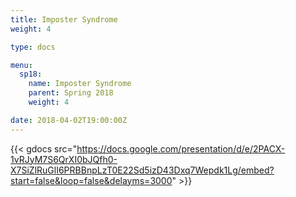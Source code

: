 ```yaml
---
title: Imposter Syndrome
weight: 4

type: docs

menu:
  sp18:
    name: Imposter Syndrome
    parent: Spring 2018
    weight: 4

date: 2018-04-02T19:00:00Z
---
```


{{< gdocs src="https://docs.google.com/presentation/d/e/2PACX-1vRJyM7S6QrXI0bJQfh0-X7SiZlRuGlI6PRBBnpLzT0E22Sd5izD43Dxq7Wepdk1Lg/embed?start=false&loop=false&delayms=3000" >}}